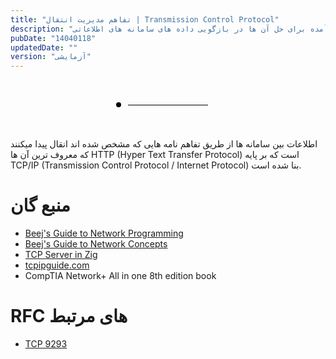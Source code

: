 ```yaml
---
title: "تفاهم مدیریت انتقال | Transmission Control Protocol"
description: "نویسه ای درباره ی مشکلات موجود و راه حل های بوجود آمده برای حل آن ها در بازگویی داده های سامانه های اطلاعاتی."
pubDate: "14040118"
updatedDate: ""
version: "آزمایشی"
---
```

<style>
    .transfer-data{
        position:relative;

        padding:1rem 0;
        display:flex;
        justify-content:center;
        align-items:center;
    }
    .transfer-data .sys{
        position:relative;
        z-index:0;

        width:36px;
        height:48px;
        border:2px solid var(--text);
        border-radius:.5rem;
    }
    .transfer-data .link{
        position:relative;
        z-index:0;

        width:128px;
        height:1px;
        background:black;
    }
    .transfer-data .data{
        position:absolute;

        top:calc(50% - .25rem);
        left:calc(50% - 72px);

        width:.5rem;
        height:.5rem;
        border-radius:.5rem;

        background:black;

        animation: 4s infinite normal slide-data;
    }
    @keyframes slide-data {
        0%,100% {
            left:calc(50% - 88px);
        }
        50%{
            left:calc(50% + 78px);
        }
    }
</style>

<div class="transfer-data">
    <div class="sys"></div>
    <div class="link"></div>
    <div class="sys"></div>
    <div class="data"></div>
</div>

اطلاعات بین سامانه ها از طریق تفاهم نامه هایی که مشخص شده اند انقال پیدا میکنند که معروف ترین آن ها 
HTTP (Hyper Text Transfer Protocol)
است که بر پایه 
TCP/IP (Transmission Control Protocol / Internet Protocol)
بنا شده است.






# منبع گان
- [Beej's Guide to Network Programming](https://beej.us/guide/bgnet/)
- [Beej's Guide to Network Concepts](https://beej.us/guide/bgnet0/)
- [TCP Server in Zig](https://www.openmymind.net/TCP-Server-In-Zig-Part-1-Single-Threaded/)
- [tcpipguide.com](http://www.tcpipguide.com/free/t_toc.htm)
- CompTIA Network+ All in one 8th edition book

# RFC های مرتبط
- [TCP 9293](https://datatracker.ietf.org/doc/html/rfc9293)